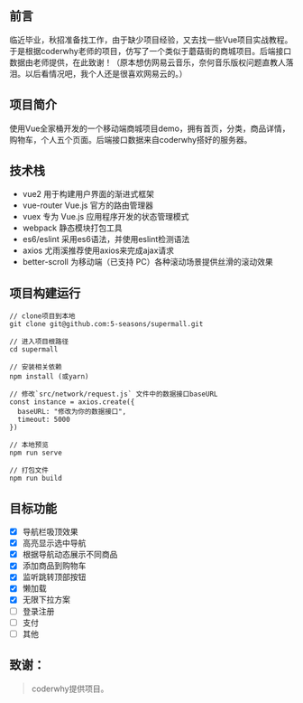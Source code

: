 ## 前言

临近毕业，秋招准备找工作，由于缺少项目经验，又去找一些Vue项目实战教程。于是根据coderwhy老师的项目，仿写了一个类似于蘑菇街的商城项目。后端接口数据由老师提供，在此致谢！（原本想仿网易云音乐，奈何音乐版权问题直教人落泪。以后看情况吧，我个人还是很喜欢网易云的。）

## 项目简介

使用Vue全家桶开发的一个移动端商城项目demo，拥有首页，分类，商品详情，购物车，个人五个页面。后端接口数据来自coderwhy搭好的服务器。

## 技术栈
* vue2 用于构建用户界面的渐进式框架  
* vue-router Vue.js 官方的路由管理器  
* vuex 专为 Vue.js 应用程序开发的状态管理模式  
* webpack 静态模块打包工具  
* es6/eslint 采用es6语法，并使用eslint检测语法  
* axios 尤雨溪推荐使用axios来完成ajax请求  
* better-scroll 为移动端（已支持 PC）各种滚动场景提供丝滑的滚动效果  

## 项目构建运行  

```
// clone项目到本地  
git clone git@github.com:5-seasons/supermall.git

// 进入项目根路径
cd supermall

// 安装相关依赖  
npm install (或yarn)

// 修改`src/network/request.js` 文件中的数据接口baseURL  
const instance = axios.create({
  baseURL: "修改为你的数据接口",
  timeout: 5000
})

// 本地预览  
npm run serve

// 打包文件
npm run build

```

## 目标功能  

- [x] 导航栏吸顶效果
- [x] 高亮显示选中导航
- [x] 根据导航动态展示不同商品
- [x] 添加商品到购物车
- [x] 监听跳转顶部按钮
- [x] 懒加载
- [x] 无限下拉方案
- [ ] 登录注册
- [ ] 支付
- [ ] 其他

## 致谢：  

>coderwhy提供项目。